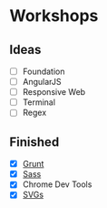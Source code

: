 # Workshops


## Ideas
- [ ] Foundation
- [ ] AngularJS
- [ ] Responsive Web
- [ ] Terminal
- [ ] Regex

## Finished
- [x] [Grunt](http://mongoosedoom.github.io/workshops/grunt/)
- [x] [Sass](http://mongoosedoom.github.io/workshops/sass/)
- [x] Chrome Dev Tools
- [x] [SVGs](http://mongoosedoom.github.io/workshops/sass/)